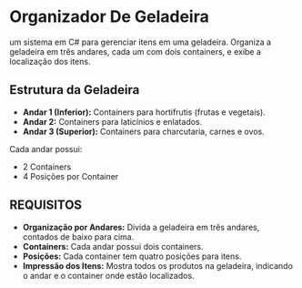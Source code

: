 # Organizador De Geladeira
 um sistema em C# para gerenciar itens em uma geladeira. Organiza a geladeira em três andares, cada um com dois containers, e exibe a localização dos itens.

 ## Estrutura da Geladeira

- **Andar 1 (Inferior):** Containers para hortifrutis (frutas e vegetais).
- **Andar 2:** Containers para laticínios e enlatados.
- **Andar 3 (Superior):** Containers para charcutaria, carnes e ovos.

Cada andar possui:

- 2 Containers
- 4 Posições por Container

## REQUISITOS

- **Organização por Andares:** Divida a geladeira em três andares, contados de baixo para cima.
- **Containers:** Cada andar possui dois containers.
- **Posições:** Cada container tem quatro posições para itens.
- **Impressão dos Itens:** Mostra todos os produtos na geladeira, indicando o andar e o container onde estão localizados.
